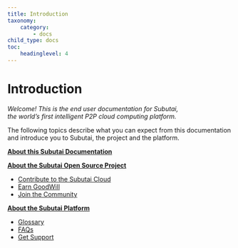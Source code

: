 ```yaml
---
title: Introduction
taxonomy:
    category:
        - docs
child_type: docs
toc:
	headinglevel: 4
---
```


# Introduction

_Welcome! This is the end user documentation for Subutai,    
the world’s first intelligent P2P cloud computing platform._ 

The following topics describe what you can expect from this documentation   
and introduce you to Subutai, the project and the platform.

**[About this Subutai Documentation](about-documentation)**

**[About the Subutai Open Source Project](about-project)**
* [Contribute to the Subutai Cloud](about-project?name=contribute)
* [Earn GoodWill](about-project?name=goodwill)
* [Join the Community](about-project?name=community)

**[About the Subutai Platform](about-platform)**
   * [Glossary](../glossary)
   * [FAQs](../faqs)
   * [Get Support](../support)




